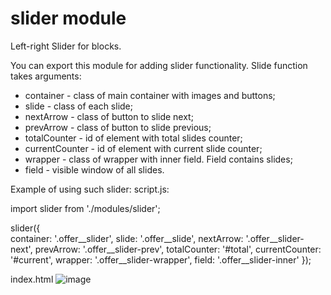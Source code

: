 # slider module
Left-right Slider for blocks.

You can export this module for adding slider functionality.
Slide function takes arguments:

- container - class of main container with images and buttons;
- slide - class of each slide;
- nextArrow - class of button to slide next;
- prevArrow - class of button to slide previous;
- totalCounter - id of element with total slides counter; 
- currentCounter - id of element with current slide counter;
- wrapper - class of wrapper with inner field. Field contains slides;
- field - visible window of all slides.


Example of using such slider:
script.js:

import slider from './modules/slider';

   slider({        
        container: '.offer__slider',
        slide: '.offer__slide',
        nextArrow: '.offer__slider-next',
        prevArrow: '.offer__slider-prev',
        totalCounter: '#total',
        currentCounter: '#current',
        wrapper: '.offer__slider-wrapper',
        field: '.offer__slider-inner'
    });
    
index.html
![image](https://user-images.githubusercontent.com/94894170/164005715-910aa43b-c0f4-4330-bb8f-17e9fced1034.png)


   
